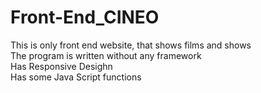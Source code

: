 # Front-End_CINEO

This is only front end website, that shows films and shows <br>
The program is written without any framework <br>
Has Responsive Desighn <br>
Has some Java Script functions
